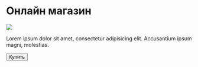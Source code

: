 <!doctype html>
<html lang="en">
<head>
    <meta charset="UTF-8">
    <meta name="viewport"
          content="width=device-widch, user-scalable=no, initial=scale=1.0, maximum-scale=1.0, minimum-scale=1.0">
    <meta http-equiv="X-UA-Compatible" content="ie=edge">
    <title>Shop</title>
</head>
<body>
    <div id="main">
        <h1>Онлайн магазин</h1>
        <img src="https://cdn-icons-png.flaticon.com/512/3595/3595455.png">
        <p>Lorem ipsum dolor sit amet, consectetur adipisicing elit. Accusantium ipsum magni, molestias.</p>
        <button id="buy">Купить</button>
    </div>
</body>
</html>
